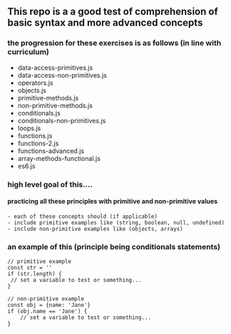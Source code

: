 ## This repo is a a good test of comprehension of basic syntax and more advanced concepts

### the progression for these exercises is as follows (in line with curriculum)

- data-access-primitives.js
- data-access-non-primitives.js
- operators.js
- objects.js
- primitive-methods.js
- non-primitive-methods.js
- conditionals.js
- conditionals-non-primitives.js
- loops.js
- functions.js
- functions-2.js
- functions-advanced.js
- array-methods-functional.js
- es6.js


### high level goal of this....

#### practicing all these principles with primitive and non-primitive values
    - each of these concepts should (if applicable)
    - include primitive examples like (string, boolean, null, undefined)
    - include non-primitive examples like (objects, arrays)

### an example of this (principle being conditionals statements)

```
// primitive example
const str = ''
if (str.length) {
 // set a variable to test or something...
}

// non-primitive example
const obj = {name: 'Jane'}
if (obj.name == 'Jane') {
    // set a variable to test or something...
}
```